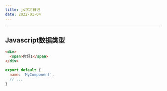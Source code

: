 ```yaml
---
title: js学习日记
date: 2022-01-04
---
```

---
Javascript数据类型
---

``` html
<div>
  <span>你好1</span>
</div>
```

``` js
export default {
  name: 'MyComponent',
  // ...
}
```
